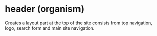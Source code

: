 # header (organism)

Creates a layout part at the top of the site consists from top navigation, logo, search form and main site navigation.